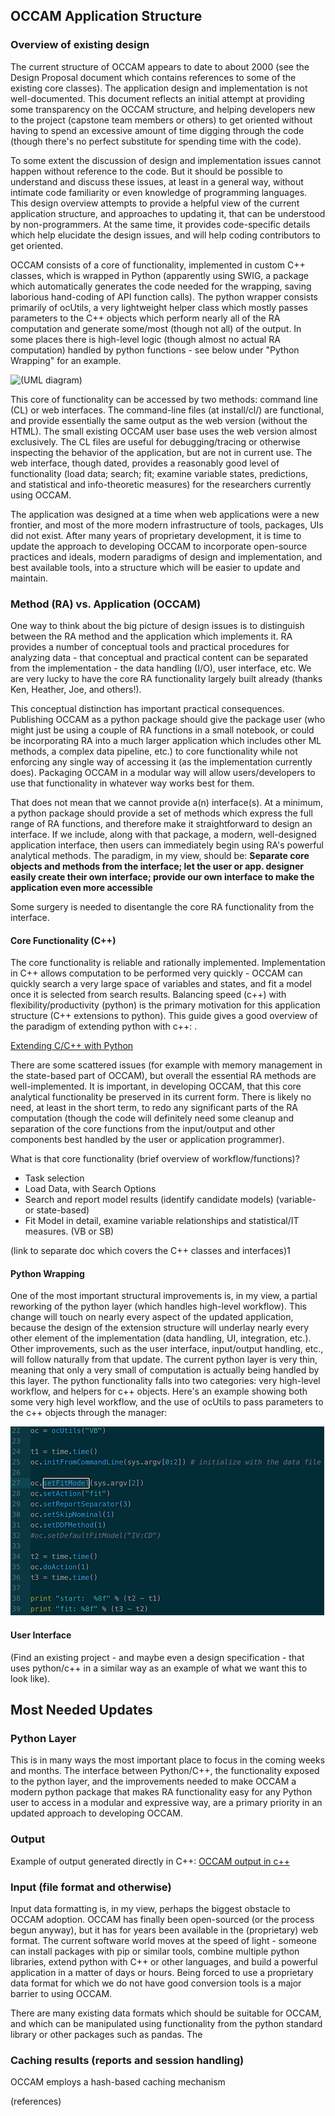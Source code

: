 ## OCCAM Application Structure

### Overview of existing design

The current structure of OCCAM appears to date to about 2000 (see the Design Proposal document which contains references to some of the existing core classes). The application design and implementation is not well-documented. This document reflects an initial attempt at providing some transparency on the OCCAM structure, and helping developers new to the project (capstone team members or others) to get oriented without having to spend an excessive amount of time digging through the code (though there's no perfect substitute for spending time with the code). 

To some extent the discussion of design and implementation issues cannot happen without reference to the code. But it should be possible to understand and discuss these issues, at least in a general way, without intimate code familiarity or even knowledge of programming languages. This design overview attempts to provide a helpful view of the current application structure, and approaches to updating it, that can be understood by non-programmers. At the same time, it provides code-specific details which help elucidate the design issues, and will help coding contributors to get oriented.

OCCAM consists of a core of functionality, implemented in custom C++ classes, which is wrapped in Python (apparently using SWIG, a package which automatically generates the code needed for the wrapping, saving laborious hand-coding of API function calls). The python wrapper consists primarily of ocUtils, a very lightweight helper class which mostly passes parameters to the C++ objects which perform nearly all of the RA computation and generate some/most (though not all) of the output. In some places there is high-level logic (though almost no actual RA computation) handled by python functions - see below under "Python Wrapping" for an example.

![(UML diagram)](https://www.guydcutting.com/images/OCCAM-structure.png)

This core of functionality can be accessed by two methods: command line (CL) or web interfaces. The command-line files (at install/cl/) are functional, and provide essentially the same output as the web version (without the HTML). The small existing OCCAM user base uses the web version almost exclusively. The CL files are useful for debugging/tracing or otherwise inspecting the behavior of the application, but are not in current use. The web interface, though dated, provides a reasonably good level of functionality (load data; search; fit; examine variable states, predictions, and statistical and info-theoretic measures) for the researchers currently using OCCAM.

The application was designed at a time when web applications were a new frontier, and most of the more modern infrastructure of tools, packages, UIs did not exist. After many years of proprietary development, it is time to update the approach to developing OCCAM to incorporate open-source practices and ideals, modern paradigms of design and implementation, and best available tools, into a structure which will be easier to update and maintain.

### Method (RA) vs. Application (OCCAM)
One way to think about the big picture of design issues is to distinguish between the RA method and the application which implements it. RA provides a number of conceptual tools and practical procedures for analyzing data - that conceptual and practical content can be separated from the implementation - the data handling (I/O), user interface, etc. We are very lucky to have the core RA functionality largely built already (thanks Ken, Heather, Joe, and others!).

This conceptual distinction has important practical consequences. Publishing OCCAM as a python package should give the package user (who might just be using a couple of RA functions in a small notebook, or could be incorporating RA into a much larger application which includes other ML methods, a complex data pipeline, etc.) to core functionality while not enforcing any single way of accessing it (as the implementation currently does). Packaging OCCAM in a modular way will allow users/developers to use that functionality in whatever way works best for them. 

That does not mean that we cannot provide a(n) interface(s). At a minimum, a python package should provide a set of methods which express the full range of RA functions, and therefore make it straightforward to design an interface. If we include, along with that package, a modern, well-designed application interface, then users can immediately begin using RA's powerful analytical methods. The paradigm, in my view, should be:
**Separate core objects and methods from the interface; let the user or app. designer easily create their own interface; provide our own interface to make the application even more accessible** 


Some surgery is needed to disentangle the core RA functionality from the interface. 

#### Core Functionality (C++)
The core functionality is reliable and rationally implemented. Implementation in C++ allows computation to be performed very quickly - OCCAM can quickly search a very large space of variables and states, and fit a model once it is selected from search results. Balancing speed (c++) with flexibility/productivity (python) is the primary motivation for this application structure (C++ extensions to python). This guide gives a good overview of the paradigm of extending python with c++: .

[Extending C/C++ with Python](https://medium.com/practo-engineering/execute-python-code-at-the-speed-of-c-extending-python-93e081b53f04)

There are some scattered issues (for example with memory management in the state-based part of OCCAM), but overall the essential RA methods are well-implemented. It is important, in developing OCCAM, that this core analytical functionality be preserved in its current form. There is likely no need, at least in the short term, to redo any significant parts of the RA computation (though the code will definitely need some cleanup and separation of the core functions from the input/output and other components best handled by the user or application programmer).

What is that core functionality (brief overview of workflow/functions)?

* Task selection
* Load Data, with Search Options
* Search and report model results (identify candidate models) (variable- or state-based)
* Fit Model in detail, examine variable relationships and statistical/IT measures. (VB or SB)

(link to separate doc which covers the C++ classes and interfaces)1

#### Python Wrapping
One of the most important structural improvements is, in my view, a partial reworking of the python layer (which handles high-level workflow). This change will touch on nearly every aspect of the updated application, because the design of the extension structure will underlay nearly every other element of the implementation (data handling, UI, integration, etc.). Other improvements, such as the user interface, input/output handling, etc., will follow naturally from that update. The current python layer is very thin, meaning that only a very small of computation is actually being handled by this layer. The python functionality falls into two categories: very high-level workflow, and helpers for c++ objects. Here's an example showing both some very high level workflow, and the use of ocUtils to pass parameters to the c++ objects through the manager:

![High-level logic in python](images/occam-python-logic.png)


#### User Interface
(Find an existing project - and maybe even a design specification - that uses python/c++ in a similar way as an example of what we want this to look like).

## Most Needed Updates

### Python Layer
This is in many ways the most important place to focus in the coming weeks and months. The interface between Python/C++, the functionality exposed to the python layer, and the improvements needed to make OCCAM a modern python package that makes RA functionality easy for any Python user to access in a modular and expressive way, are a primary priority in an updated approach to developing OCCAM.

### Output
Example of output generated directly in C++: [OCCAM output in c++](https://www.guydcutting.com/images/occam-cpp-output.png)

### Input (file format and otherwise)
Input data formatting is, in my view, perhaps the biggest obstacle to OCCAM adoption. OCCAM has finally been open-sourced (or the process begun anyway), but it has for years been available in the (proprietary) web format. The current software world moves at the speed of light - someone can install packages with pip or similar tools, combine multiple python libraries, extend python with C++ or other languages, and build a powerful application in a matter of days or hours. Being forced to use a proprietary data format for which we do not have good conversion tools is a major barrier to using OCCAM.

There are many existing data formats which should be suitable for OCCAM, and which can be manipulated using functionality from the python standard library or other packages such as pandas. The

### Caching results (reports and session handling) 
OCCAM employs a hash-based caching mechanism

(references)
